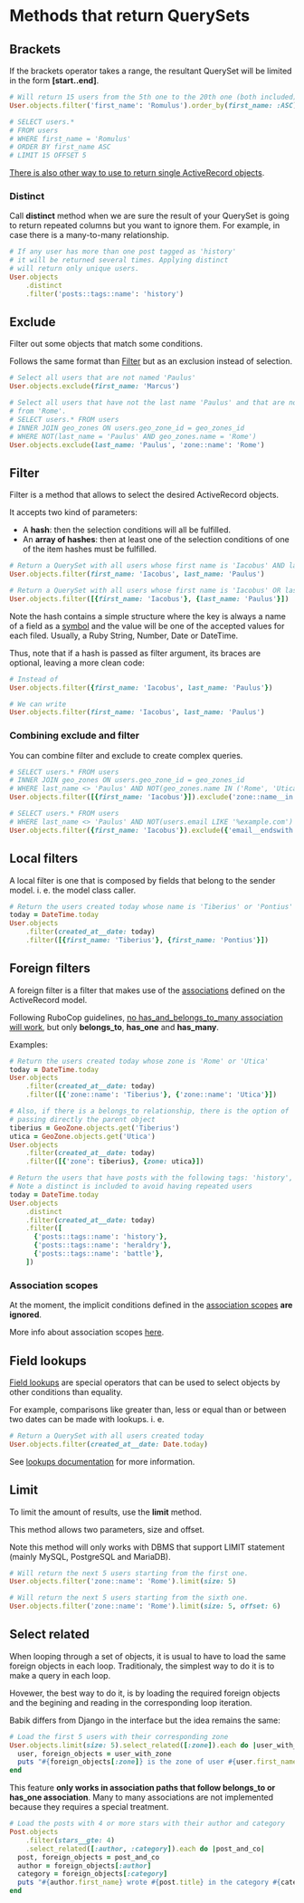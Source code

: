 # Methods that return QuerySets

## Brackets

If the brackets operator takes a range, the resultant QuerySet will be limited
in the form **[start..end]**.

```ruby
# Will return 15 users from the 5th one to the 20th one (both included).
User.objects.filter('first_name': 'Romulus').order_by(first_name: :ASC)[5..20]

# SELECT users.*
# FROM users
# WHERE first_name = 'Romulus'
# ORDER BY first_name ASC
# LIMIT 15 OFFSET 5
```

[There is also other way to use to return single ActiveRecord objects](/doc/api/queryset/dont_return_queryset.md#brackets).

### Distinct

Call **distinct** method when we are sure the result of your QuerySet
is going to return repeated columns but you want to ignore them.
For example, in case there is a many-to-many relationship.

```ruby
# If any user has more than one post tagged as 'history'
# it will be returned several times. Applying distinct
# will return only unique users.
User.objects
    .distinct
    .filter('posts::tags::name': 'history')
``` 

## Exclude

Filter out some objects that match some conditions.

Follows the same format than [Filter](#filter) but as an exclusion instead of
selection.

```ruby
# Select all users that are not named 'Paulus'
User.objects.exclude(first_name: 'Marcus')
```

```ruby
# Select all users that have not the last name 'Paulus' and that are not
# from 'Rome'.
# SELECT users.* FROM users
# INNER JOIN geo_zones ON users.geo_zone_id = geo_zones_id 
# WHERE NOT(last_name = 'Paulus' AND geo_zones.name = 'Rome')
User.objects.exclude(last_name: 'Paulus', 'zone::name': 'Rome')
```

## Filter

Filter is a method that allows to select the desired ActiveRecord objects.

It accepts two kind of parameters:

- A **hash**: then the selection conditions will all be fulfilled.
- An **array of hashes**: then at least one of the selection conditions of one of the item hashes must be fulfilled.

```ruby
# Return a QuerySet with all users whose first name is 'Iacobus' AND last name is 'Paulus'
User.objects.filter(first_name: 'Iacobus', last_name: 'Paulus')

# Return a QuerySet with all users whose first name is 'Iacobus' OR last name is 'Paulus'
User.objects.filter([{first_name: 'Iacobus'}, {last_name: 'Paulus'}])
```

Note the hash contains a simple structure where the key is always a name of a field
as a [symbol](https://ruby-doc.org/core/Symbol.html) and the value will be one
of the accepted values for each filed. Usually, a Ruby String, Number, Date or DateTime.

Thus, note that if a hash is passed as filter argument, its braces
are optional, leaving a more clean code:

```ruby
# Instead of
User.objects.filter({first_name: 'Iacobus', last_name: 'Paulus'})

# We can write
User.objects.filter(first_name: 'Iacobus', last_name: 'Paulus') 
```

### Combining exclude and filter

You can combine filter and exclude to create complex queries.

```ruby
# SELECT users.* FROM users
# INNER JOIN geo_zones ON users.geo_zone_id = geo_zones_id 
# WHERE last_name <> 'Paulus' AND NOT(geo_zones.name IN ('Rome', 'Utica'))
User.objects.filter([{first_name: 'Iacobus'}]).exclude('zone::name__in': ['Rome', 'Utica'])
```

```ruby
# SELECT users.* FROM users
# WHERE last_name <> 'Paulus' AND NOT(users.email LIKE '%example.com')
User.objects.filter({first_name: 'Iacobus'}).exclude({'email__endswith': 'example.com'})
```

## Local filters

A local filter is one that is composed by fields that belong to the
sender model. i. e. the model class caller.

```ruby
# Return the users created today whose name is 'Tiberius' or 'Pontius'
today = DateTime.today
User.objects
    .filter(created_at__date: today)
    .filter([{first_name: 'Tiberius'}, {first_name: 'Pontius'}])
```

## Foreign filters

A foreign filter is a filter that makes use of the [associations](http://guides.rubyonrails.org/association_basics.html)
defined on the ActiveRecord model.

Following RuboCop guidelines, [no has_and_belongs_to_many association
will work](https://www.rubydoc.info/gems/rubocop/RuboCop/Cop/Rails/HasAndBelongsToMany),
but only **belongs_to**, **has_one** and **has_many**.

Examples:

```ruby
# Return the users created today whose zone is 'Rome' or 'Utica'
today = DateTime.today
User.objects
    .filter(created_at__date: today)
    .filter([{'zone::name': 'Tiberius'}, {'zone::name': 'Utica'}])

# Also, if there is a belongs_to relationship, there is the option of
# passing directly the parent object 
tiberius = GeoZone.objects.get('Tiberius')
utica = GeoZone.objects.get('Utica')
User.objects
    .filter(created_at__date: today)
    .filter([{'zone': tiberius}, {zone: utica}])
```

```ruby
# Return the users that have posts with the following tags: 'history', 'heraldry', 'battle'
# Note a distinct is included to avoid having repeated users
today = DateTime.today
User.objects
    .distinct
    .filter(created_at__date: today)
    .filter([
      {'posts::tags::name': 'history'},
      {'posts::tags::name': 'heraldry'},
      {'posts::tags::name': 'battle'},
    ])
```

### Association scopes

At the moment, the implicit conditions defined in the
[association scopes](http://guides.rubyonrails.org/active_record_querying.html#scopes) **are ignored**.

More info about association scopes [here](https://ducktypelabs.com/using-scope-with-associations/).

## Field lookups

[Field lookups](https://docs.djangoproject.com/en/2.0/ref/models/querysets/#field-lookups) are special operators that can be used to select objects by other conditions
than equality.

For example, comparisons like greater than, less or equal than or between two dates
can be made with lookups. i. e.

```ruby
# Return a QuerySet with all users created today
User.objects.filter(created_at__date: Date.today)
```

See [lookups documentation](/doc/api/queryset/lookups.md) for more information. 

## Limit

To limit the amount of results, use the **limit** method.

This method allows two parameters, size and offset.

Note this method will only works with DBMS that support LIMIT statement
(mainly MySQL, PostgreSQL and MariaDB). 

```ruby
# Will return the next 5 users starting from the first one.
User.objects.filter('zone::name': 'Rome').limit(size: 5)

# Will return the next 5 users starting from the sixth one.
User.objects.filter('zone::name': 'Rome').limit(size: 5, offset: 6)
```

## Select related

When looping through a set of objects, it is usual to have to load the same
foreign objects in each loop. Traditionaly, the simplest way to do it is to
make a query in each loop.

Hovewer, the best way to do it, is by loading the required foreign objects
and the begining and reading in the corresponding loop iteration.

Babik differs from Django in the interface but the idea remains the same:

```ruby
# Load the first 5 users with their corresponding zone
User.objects.limit(size: 5).select_related([:zone]).each do |user_with_zone|
  user, foreign_objects = user_with_zone
  puts "#{foreign_objects[:zone]} is the zone of user #{user.first_name}}"
end
```

This feature **only works in association paths that follow belongs_to
or has_one association**. Many to many associations are not implemented
because they requires a special treatment.

```ruby
# Load the posts with 4 or more stars with their author and category
Post.objects
    .filter(stars__gte: 4)
    .select_related([:author, :category]).each do |post_and_co|
  post, foreign_objects = post_and_co
  author = foreign_objects[:author]
  category = foreign_objects[:category]
  puts "#{author.first_name} wrote #{post.title} in the category #{category.name}"
end
```